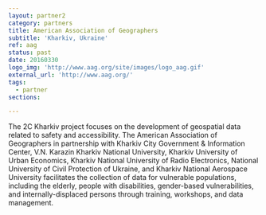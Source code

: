 ```yaml
---
layout: partner2
category: partners
title: American Association of Geographers 
subtitle: 'Kharkiv, Ukraine'
ref: aag
status: past
date: 20160330
logo_img: 'http://www.aag.org/site/images/logo_aag.gif'
external_url: 'http://www.aag.org/'
tags:
  - partner
sections:

---
```


The 2C Kharkiv project focuses on the development of geospatial data related to safety and accessibility. The American Association of Geographers in partnership with Kharkiv City Government & Information Center, V.N. Karazin Kharkiv National University, Kharkiv University of Urban Economics, Kharkiv National University of Radio Electronics, National University of Civil Protection of Ukraine, and Kharkiv National Aerospace University facilitates the collection of data for vulnerable populations, including the elderly, people with disabilities, gender-based vulnerabilities, and internally-displaced persons through training, workshops, and data management.

